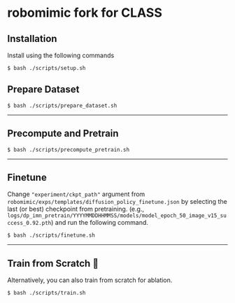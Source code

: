 # robomimic fork for CLASS

## Installation
Install using the following commands
```
$ bash ./scripts/setup.sh
```
## Prepare Dataset
```
$ bash ./scripts/prepare_dataset.sh
```
-------
## Precompute and Pretrain
```
$ bash ./scripts/precompute_pretrain.sh
```
-------
## Finetune
Change `"experiment/ckpt_path"` argument from `robomimic/exps/templates/diffusion_policy_finetune.json` by selecting the last (or best) checkpoint from pretraining. (e.g., `logs/dp_imn_pretrain/YYYYMMDDHHMMSS/models/model_epoch_50_image_v15_success_0.92.pth`) and run the following command.
```
$ bash ./scripts/finetune.sh
```

-------
## Train from Scratch 🤔
Alternatively, you can also train from scratch for ablation.
```
$ bash ./scripts/train.sh
```

<!-- ## Citation

Please cite [this paper](https://arxiv.org/abs/2108.03298) if you use this framework in your work:

```bibtex
@inproceedings{robomimic2021,
  title={What Matters in Learning from Offline Human Demonstrations for Robot Manipulation},
  author={Ajay Mandlekar and Danfei Xu and Josiah Wong and Soroush Nasiriany and Chen Wang and Rohun Kulkarni and Li Fei-Fei and Silvio Savarese and Yuke Zhu and Roberto Mart\'{i}n-Mart\'{i}n},
  booktitle={Conference on Robot Learning (CoRL)},
  year={2021}
}
``` -->
